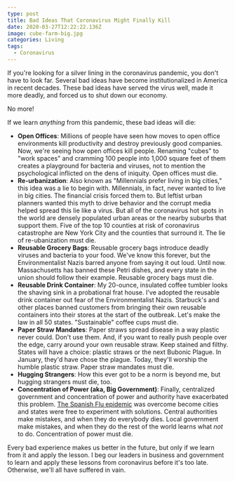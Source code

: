 ```yaml
---
type: post
title: Bad Ideas That Coronavirus Might Finally Kill
date: 2020-03-27T12:22:22.136Z
image: cube-farm-big.jpg
categories: Living
tags:
  - Coronavirus
---
```

If you're looking for a silver lining in the coronavirus pandemic, you don't have to look far. Several bad ideas have become institutionalized in America in recent decades. These bad ideas have served the virus well, made it more deadly, and forced us to shut down our economy. 

No more!

If we learn *anything* from this pandemic, these bad ideas will die:

* **Open Offices**: Millions of people have seen how moves to open office environments kill productivity and destroy previously good companies. Now, we're seeing how open offices kill people. Renaming "cubes" to "work spaces" and cramming 100 people into 1,000 square feet of them creates a playground for bacteria and viruses, not to mention the psychological inflicted on the dens of iniquity. Open offices must die.
* **Re-urbanization**: Also known as "Millennials prefer living in big cities," this idea was a lie to begin with. Millennials, in fact, never wanted to live in big cities. The financial crisis forced them to. But leftist urban planners wanted this myth to drive behavior and the corrupt media helped spread this lie like a virus. But all of the coronavirus hot spots in the world are densely populated urban areas or the nearby suburbs that support them. Five of the top 10 counties at risk of coronavirus catastrophe are New York City and the counties that surround it. The lie of re-ubanization must die.
* **Reusable Grocery Bags**: Reusable grocery bags introduce deadly viruses and bacteria to your food. We've know this forever, but the Environmentalist Nazis barred anyone from saying it out loud. Until now. Massachusetts has banned these  Petri dishes, and every state in the union should follow their example. Reusable grocery bags must die.
* **Reusable Drink Container**: My 20-ounce, insulated coffee tumbler looks the shaving sink in a probational frat house. I've adopted the reusable drink container out fear of the Environmentalist Nazis. Starbuck's and other places banned customers from bringing their own reusable containers into their stores at the start of the outbreak. Let's make the law in all 50 states. "Sustainable" coffee cups must die. 
* **Paper Straw Mandates**: Paper straws spread disease in a way plastic never could. Don't use them. And, if you want to really push people over the edge, carry around your own reusable straw. Keep stained and filthy. States will have a choice: plastic straws or the next Bubonic Plague. In January, they'd have chose the plague. Today, they'll worship the humble plastic straw. Paper straw mandates must die. 
* **Hugging Strangers**: How this ever got to be a norm is beyond me, but hugging strangers must die, too. 
* **Concentration of Power (aka, Big Government)**: Finally, centralized government and concentration of power and authority have exacerbated this problem. [The Spanish Flu epidemic](https://www.hennessysview.com/spanish-flu-vs-coronavirus/) was overcome become cities and states were free to experiment with solutions. Central authorities make mistakes, and when they do everybody dies. Local government make mistakes, and when they do the rest of the world learns what *not* to do. Concentration of power must die.

Every bad experience makes us better in the future, but only if we learn from it and apply the lesson. I beg our leaders in business and government to learn and apply these lessons from coronavirus before it's too late. Otherwise, we'll all have suffered in vain. 
